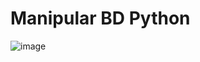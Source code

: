 # Manipular BD Python

![image](https://github.com/JoyceBrzozowy/Manipular-BD-Python/assets/96213619/db06b906-5993-4a7b-9fb2-1ff46fff7481)



